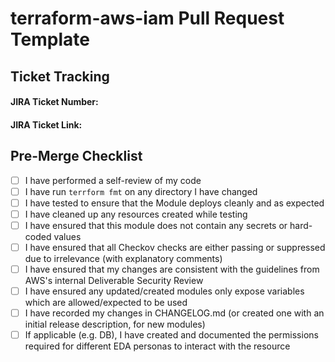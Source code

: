 # terraform-aws-iam Pull Request Template

## Ticket Tracking
#### JIRA Ticket Number:
#### JIRA Ticket Link:

## Pre-Merge Checklist
- [ ] I have performed a self-review of my code
- [ ] I have run `terrform fmt` on any directory I have changed
- [ ] I have tested to ensure that the Module deploys cleanly and as expected
- [ ] I have cleaned up any resources created while testing
- [ ] I have ensured that this module does not contain any secrets or hard-coded values
- [ ] I have ensured that all Checkov checks are either passing or suppressed due to irrelevance (with explanatory comments)
- [ ] I have ensured that my changes are consistent with the guidelines from AWS's internal Deliverable Security Review
- [ ] I have ensured any updated/created modules only expose variables which are allowed/expected to be used
- [ ] I have recorded my changes in CHANGELOG.md (or created one with an initial release description, for new modules)
- [ ] If applicable (e.g. DB), I have created and documented the permissions required for different EDA personas to interact with the resource
